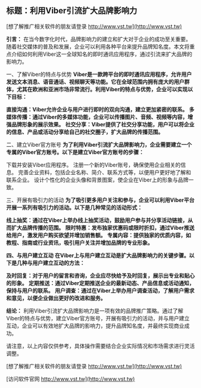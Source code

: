 ## **标题：利用Viber引流扩大品牌影响力**

[想了解推广相关软件的朋友请登录 http://www.vst.tw](http://www.vst.tw)

**引言：**
在当今数字化时代，品牌影响力的建立和扩大对于企业的成功至关重要。随着社交媒体的普及和发展，企业可以利用各种平台来提升品牌知名度。本文将重点介绍如何利用Viber这一全球知名的即时通讯应用程序，通过引流来扩大品牌的影响力。

一、了解Viber的特点与优势
**Viber是一款跨平台的即时通讯应用程序，允许用户发送文本消息、语音通话、视频聊天等功能。它在全球范围内拥有庞大的用户群体，尤其在欧洲和亚洲市场非常流行。利用Viber的特点与优势，企业可以实现以下目标：**

**直接沟通：Viber允许企业与用户进行即时的双向沟通，建立更加紧密的联系。**
**多媒体传播：通过Viber的多媒体功能，企业可以传播图片、音频、视频等内容，增强品牌形象的展示效果。**
**社交分享：Viber提供了社交分享功能，用户可以将企业的信息、产品或活动分享给自己的社交圈子，扩大品牌的传播范围。**

二、建立Viber官方账号
**为了利用Viber引流扩大品牌影响力，企业需要建立一个专属的Viber官方账号。以下是建立Viber官方账号的步骤：**

下载并安装Viber应用程序。
注册一个新的Viber账号，确保使用企业相关的信息。
完善企业资料，包括企业名称、简介、联系方式等，以便用户更好地了解和联系企业。
设计个性化的企业头像和背景图案，使企业在Viber上的形象与品牌一致。

三、开展有吸引力的活动
**为了吸引更多用户关注和参与，企业可以利用Viber平台开展一系列有吸引力的活动。以下是几种常见的活动形式：**

**线上抽奖：通过在Viber上举办线上抽奖活动，鼓励用户参与并分享活动链接，从而扩大品牌传播的范围。**
**限时特惠：发布独家优惠码或限时折扣，通过Viber推送给用户，激发用户购买欲望并增加销售额。**
**专属内容：提供独家的优质内容，如教程、指南或行业资讯，吸引用户关注并增加品牌的专业形象。**

**四、与用户建立互动**
**在Viber上与用户建立互动是扩大品牌影响力的关键步骤。以下是几种与用户建立互动的方法：**

**及时回复：对于用户的留言和咨询，企业应尽快给予及时回复，展示出专业和贴心的形象。**
**定期推送：通过Viber定期推送企业的最新动态、产品信息或活动通知，保持与用户的联系。**
**用户调查：通过在Viber上举办用户调查活动，了解用户需求和意见，以便企业做出更好的改进和服务。**

**结论：**
利用Viber引流扩大品牌影响力是一项有效的品牌推广策略。通过了解Viber的特点与优势，建立Viber官方账号，开展有吸引力的活动，并与用户建立互动，企业可以有效地扩大品牌的影响力，提升品牌知名度，并最终实现商业成功。

请注意，以上内容仅供参考，具体操作需要结合企业实际情况和市场需求进行灵活调整。

[想了解推广相关软件的朋友请登录 http://www.vst.tw](http://www.vst.tw)


[访问软件官网 http://www.vst.tw](http://www.vst.tw)
